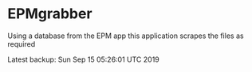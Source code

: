 # EPMgrabber
Using a database from the EPM app this application scrapes the files as required


Latest backup: Sun Sep 15 05:26:01 UTC 2019
